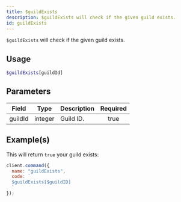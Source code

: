 ```yaml
---
title: $guildExists
description: $guildExists will check if the given guild exists.
id: guildExists
---
```


`$guildExists` will check if the given guild exists.

## Usage

```php
$guildExists[guildId]
```

## Parameters

| Field   | Type    | Description | Required |
| ------- | ------- | ----------- | :------: |
| guildId | integer | Guild ID.   |   true   |

## Example(s)

This will return `true` your guild exists:

```javascript
client.command({
  name: "guildExists",
  code: `
  $guildExists[$guildID]
  `
});
```

